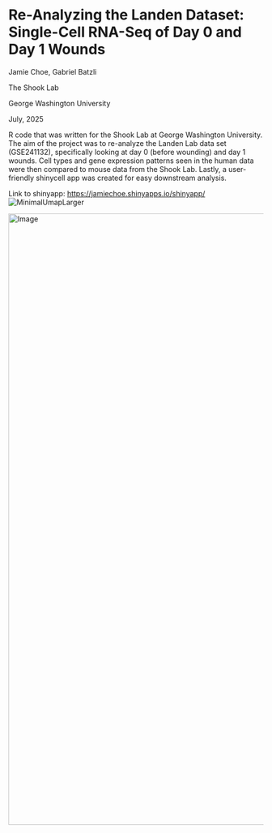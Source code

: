 # Re-Analyzing the Landen Dataset: Single-Cell RNA-Seq of Day 0 and Day 1 Wounds
Jamie Choe, Gabriel Batzli

The Shook Lab

George Washington University

July, 2025

R code that was written for the Shook Lab at George Washington University. The aim of the project was to re-analyze the Landen Lab data set (GSE241132), specifically looking at day 0 (before wounding) and day 1 wounds. Cell types and gene expression patterns seen in the human data were then compared to mouse data from the Shook Lab. Lastly, a user-friendly shinycell app was created for easy downstream analysis. 

Link to shinyapp: https://jamiechoe.shinyapps.io/shinyapp/
![MinimalUmapLarger](https://github.com/user-attachments/assets/794ce8e3-d3af-4c07-99bf-7a5636a519d2)

<img width="2090" height="1206" alt="Image" src="https://github.com/user-attachments/assets/a66593fc-c831-4ef7-b53e-8cfe04024fa3" />














